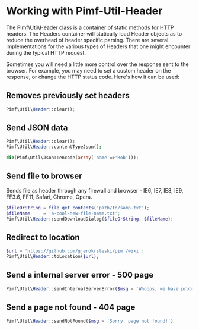 # Working with Pimf-Util-Header

The Pimf\Util\Header class is a container of static methods for HTTP headers. The Headers container will statically load Header objects
as to reduce the overhead of header specific parsing. There are several implementations for the various types of Headers that one
might encounter during the typical HTTP request.

Sometimes you will need a little more control over the response sent to the browser. For example, you may need to set a custom header
on the response, or change the HTTP status code. Here's how it can be used:

## Removes previously set headers

```php
Pimf\Util\Header::clear();
```

## Send JSON data

```php
Pimf\Util\Header::clear();
Pimf\Util\Header::contentTypeJson();

die(Pimf\Util\Json::encode(array('name'=>'Rob')));
```

## Send file to browser

Sends file as header through any firewall and browser - IE6, IE7, IE8, IE9, FF3.6, FF11, Safari, Chrome, Opera.

```php
$fileOrString = file_get_contents('path/to/samp.txt');
$fileName     = 'a-cool-new-file-name.txt';
Pimf\Util\Header::sendDownloadDialog($fileOrString, $fileName);
```

## Redirect to location

```php
$url = 'https://github.com/gjerokrsteski/pimf/wiki':
Pimf\Util\Header::toLocation($url);
```

## Send a internal server error - 500 page

```php
Pimf\Util\Header::sendInternalServerError($msg = 'Whoops, we have problem!')
```

## Send a page not found - 404 page

```php
Pimf\Util\Header::sendNotFound($msg = 'Sorry, page not found!')
```
